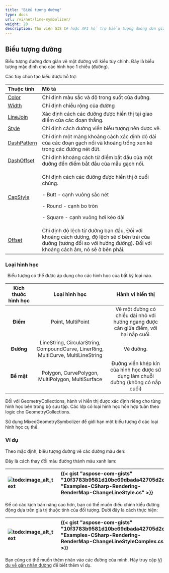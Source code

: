 ```yaml
---
title: "Biểu tượng đường"
type: docs
url: /vi/net/line-symbolizer/
weight: 20
description: Thư viện GIS C# hoặc API hỗ trợ biểu tượng đường đơn giản cho các hình học 1 chiều là đường và có thể được áp dụng trên các hình học của bất kỳ loại nào như Điểm, Đường, Bề mặt.
---
```


## **Biểu tượng đường**
Biểu tượng đường đơn giản vẽ một đường với kiểu tùy chỉnh. Đây là biểu tượng mặc định cho các hình học 1 chiều (đường). 

Các tùy chọn tạo kiểu được hỗ trợ:

|**Thuộc tính**|**Mô tả**|
| :- | :- |
|[Color](https://reference.aspose.com/gis/net/aspose.gis.rendering.symbolizers/simpleline/properties/color)|Chỉ định màu sắc và độ trong suốt của đường.|
|[Width](https://reference.aspose.com/gis/net/aspose.gis.rendering.symbolizers/simpleline/properties/width)|Chỉ định chiều rộng của đường|
|[LineJoin](https://reference.aspose.com/gis/net/aspose.gis.rendering.symbolizers/simpleline/properties/linejoin)|Xác định cách các đường được hiển thị tại giao điểm của các đoạn thẳng.|
|[Style](https://reference.aspose.com/gis/net/aspose.gis.rendering.symbolizers/simpleline/properties/style)|Chỉ định cách đường viền biểu tượng nên được vẽ.|
|[DashPattern](https://reference.aspose.com/gis/net/aspose.gis.rendering.symbolizers/simpleline/properties/dashpattern)|Chỉ định một mảng khoảng cách xác định độ dài của các đoạn gạch nối và khoảng trống xen kẽ trong các đường nét đứt.|
|[DashOffset](https://reference.aspose.com/gis/net/aspose.gis.rendering.symbolizers/simpleline/properties/dashoffset)|Chỉ định khoảng cách từ điểm bắt đầu của một đường đến điểm bắt đầu của mẫu gạch nối.|
|[CapStyle](https://reference.aspose.com/gis/net/aspose.gis.rendering.symbolizers/simpleline/properties/capstyle)|<p>Chỉ định cách các đường được hiển thị ở cuối chúng.</p><p>- Butt - cạnh vuông sắc nét</p><p>- Round - cạnh bo tròn</p><p>- Square - cạnh vuông hơi kéo dài</p>|
|[Offset](https://reference.aspose.com/gis/net/aspose.gis.rendering.symbolizers/simpleline/properties/offset)|Chỉ định độ lệch từ đường ban đầu. Đối với khoảng cách dương, độ lệch sẽ ở bên trái của đường (tương đối so với hướng đường). Đối với khoảng cách âm, nó sẽ ở bên phải.|

### **Loại hình học**
` `Biểu tượng có thể được áp dụng cho các hình học của bất kỳ loại nào.

|**Kích thước hình học**|**Loại hình học**|**Hành vi hiển thị**|
| :-: | :-: | :-: |
|**Điểm**|Point, MultiPoint|Vẽ một đường có chiều dài nhỏ với hướng ngang được căn giữa điểm, với hai nắp cuối.|
|**Đường**|LineString, CircularString, CompoundCurve, LinerRing, MultiCurve, MultiLineString|Vẽ đường.|
|**Bề mặt**|Polygon, CurvePolygon, MultiPolygon, MultiSurface|Đường viền khép kín của hình học được sử dụng làm chuỗi đường (không có nắp cuối)|

Đối với GeometryCollections, hành vi hiển thị được xác định riêng cho từng hình học bên trong bộ sưu tập. Các lớp có loại hình học hỗn hợp tuân theo logic cho GeometryCollections.

Sử dụng MixedGeometrySymbolizer để giới hạn một biểu tượng ở các loại hình học cụ thể.

### **Ví dụ**
Theo mặc định, biểu tượng đường vẽ các đường màu đen:



Đây là cách thay đổi màu đường thành màu xanh lam:



|![todo:image_alt_text](line-symbolizer_1.png)|{{< gist "aspose-com-gists" "10f3783b9581d10bc69dbada42705d2c" "Examples-CSharp-Rendering-RenderMap-ChangeLineStyle.cs" >}}|
| :- | :- |

Để có các kịch bản nâng cao hơn, bạn có thể muốn điều chỉnh kiểu đường động dựa trên giá trị thuộc tính của đối tượng. Dưới đây là cách thực hiện:



|![todo:image_alt_text](line-symbolizer_2.png)|{{< gist "aspose-com-gists" "10f3783b9581d10bc69dbada42705d2c" "Examples-CSharp-Rendering-RenderMap-ChangeLineStyleComplex.cs" >}}|
| :- | :- |



Bạn cũng có thể muốn thêm nhãn vào các đường của mình. Hãy truy cập [Ví dụ về gắn nhãn đường](/gis/net/simple-labeling/#simplelabeling-lineslabelingexamples) để biết thêm ví dụ.
